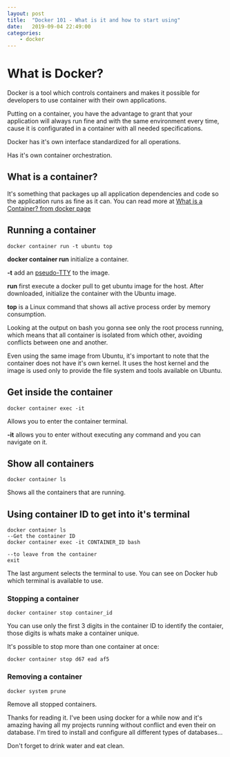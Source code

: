 ```yaml
---
layout: post
title:  "Docker 101 - What is it and how to start using"
date:   2019-09-04 22:49:00
categories: 
    - docker
---
```


# What is Docker?

Docker is a tool which controls containers and makes it possible for developers to use container with their own applications.

Putting on a container, you have the advantage to grant that your application will always run fine and with the same environment every time, cause it is configurated in a container with all needed specifications. 

Docker has it's own interface standardized for all operations.

Has it's own container orchestration.

## What is a container?

It's something that packages up all application dependencies and code so the application runs as fine as it can. You can read more at [What is a Container? from docker page](https://www.docker.com/resources/what-container)


## Running a container

    docker container run -t ubuntu top

**docker container run** initialize a container.

**-t** add an [pseudo-TTY](https://unix.stackexchange.com/questions/21147/what-are-pseudo-terminals-pty-tty) to the image.

**run** first execute a docker pull to get ubuntu image for the host. After downloaded, initialize the container with the Ubuntu image.

**top** is a Linux command that shows all active process order by memory consumption.

Looking at the output on bash you gonna see only the root process running, which means that all container is isolated from which other, avoiding conflicts between one and another.

Even using the same image from Ubuntu, it's important to note that the container does not have it's own kernel. It uses the host kernel and the image is used only to provide the file system and tools available on Ubuntu.

## Get inside the container

    docker container exec -it

Allows you to enter the container terminal.

**-it** allows you to enter without executing any command and you can navigate on it.

## Show all containers

    docker container ls

Shows all the containers that are running.

## Using container ID to get into it's terminal

    docker container ls
    --Get the container ID
    docker container exec -it CONTAINER_ID bash
    
    --to leave from the container
    exit

The last argument selects the terminal to use. You can see on Docker hub which terminal is available to use.

### Stopping a container

    docker container stop container_id

You can use only the first 3 digits in the container ID to identify the contaier, those digits is whats make a container unique.

It's possible to stop more than one container at once:

    docker container stop d67 ead af5

### Removing a container

    docker system prune

Remove all stopped containers.


Thanks for reading it. I've been using docker for a while now and it's amazing having all my projects running without conflict and even their on database. I'm tired to install and configure all different types of databases...

Don't forget to drink water and eat clean.